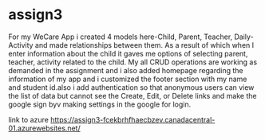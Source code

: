 # assign3
For my WeCare App i created 4 models here-Child, Parent, Teacher, Daily-Activity and made relationships between them. As a result of which when I enter information about the child it gaves me options of selecting parent, teacher, activity related to the child. My all CRUD operations are working as demanded in the assignment and i also added homepage regarding the information of my app and i customized the footer section with my name and student id.also i add authentication so that anonymous users can view the list of data but cannot see the Create, Edit, or Delete links and make the google sign byv making settings in the google for login.




link to azure                 https://assign3-fcekbrhfhaecbzev.canadacentral-01.azurewebsites.net/
